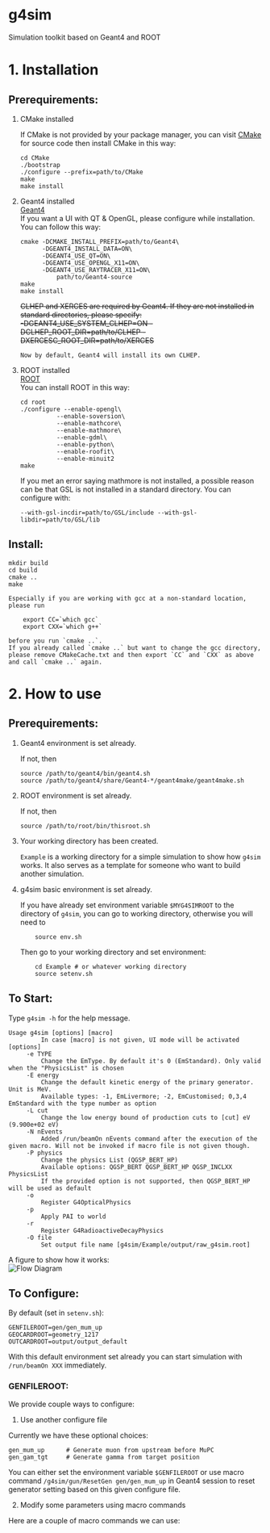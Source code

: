 g4sim
=====

Simulation toolkit based on Geant4 and ROOT 

# 1. Installation
## Prerequirements:  
1.	CMake installed

	If CMake is not provided by your package manager, you can visit [CMake](http://www.cmake.org/) for source code then install CMake in this way:

		cd CMake
		./bootstrap
		./configure --prefix=path/to/CMake
		make
		make install
	
2.	Geant4 installed  
	[Geant4](http://geant4.cern.ch/)  
	If you want a UI with QT & OpenGL, please configure while installation.
	You can follow this way:

		cmake -DCMAKE_INSTALL_PREFIX=path/to/Geant4\
			  -DGEANT4_INSTALL_DATA=ON\
			  -DGEANT4_USE_QT=ON\
			  -DGEANT4_USE_OPENGL_X11=ON\
			  -DGEANT4_USE_RAYTRACER_X11=ON\
	      		  path/to/Geant4-source
		make
		make install
	      
	~~CLHEP and XERCES are required by Geant4. If they are not installed in standard directories, please specify:~~  
            ~~-DGEANT4_USE_SYSTEM_CLHEP=ON -DCLHEP_ROOT_DIR=path/to/CLHEP -DXERCESC_ROOT_DIR=path/to/XERCES~~

        Now by default, Geant4 will install its own CLHEP.


3.	ROOT installed  
	[ROOT](http://root.cern.ch/drupal/)  
	You can install ROOT in this way:

		cd root
		./configure --enable-opengl\
		          --enable-soversion\
		          --enable-mathcore\
		          --enable-mathmore\
		          --enable-gdml\
		          --enable-python\
		          --enable-roofit\
		          --enable-minuit2
		make
		
	If you met an error saying mathmore is not installed, a possible reason can be that GSL is not installed in a standard directory. You can configure with:

		--with-gsl-incdir=path/to/GSL/include --with-gsl-libdir=path/to/GSL/lib

## Install:

	mkdir build
	cd build
	cmake ..
	make

	Especially if you are working with gcc at a non-standard location, please run 
	
		export CC=`which gcc`
		export CXX=`which g++`

	before you run `cmake ..`.
	If you already called `cmake ..` but want to change the gcc directory, please remove CMakeCache.txt and then export `CC` and `CXX` as above and call `cmake ..` again.
	
# 2. How to use
## Prerequirements:  
	
1. 	Geant4 environment is set already.

	If not, then  

		source /path/to/geant4/bin/geant4.sh
		source /path/to/geant4/share/Geant4-*/geant4make/geant4make.sh
	
2.	ROOT environment is set already.

	If not, then  

		source /path/to/root/bin/thisroot.sh

3.	Your working directory has been created.

	`Example` is a working directory for a simple simulation to show how `g4sim` works.
	It also serves as a template for someone who want to build another simulation.

4.	g4sim basic environment is set already.

	If you have already set environment variable `$MYG4SIMROOT` to the directory of `g4sim`,
	you can go to working directory,
	otherwise you will need to  

			source env.sh  
	Then go to your working directory and set environment:  

			cd Example # or whatever working directory
			source setenv.sh

## To Start:  

Type `g4sim -h` for the help message.

```
Usage g4sim [options] [macro]
		 In case [macro] is not given, UI mode will be activated
[options]
	 -e TYPE
		 Change the EmType. By default it's 0 (EmStandard). Only valid when the "PhysicsList" is chosen
	 -E energy
		 Change the default kinetic energy of the primary generator. Unit is MeV.
		 Available types: -1, EmLivermore; -2, EmCustomised; 0,3,4 EmStandard with the type number as option
	 -L cut
		 Change the low energy bound of production cuts to [cut] eV (9.900e+02 eV)
	 -N nEvents 
		 Added /run/beamOn nEvents command after the execution of the given macro. Will not be invoked if macro file is not given though.
	 -P physics
		 Change the physics List (QGSP_BERT_HP)
		 Available options: QGSP_BERT QGSP_BERT_HP QGSP_INCLXX PhysicsList
		 If the provided option is not supported, then QGSP_BERT_HP will be used as default
	 -o
		 Register G4OpticalPhysics
	 -p
		 Apply PAI to world
	 -r
		 Register G4RadioactiveDecayPhysics
	 -O file
		 Set output file name [g4sim/Example/output/raw_g4sim.root]
```

A figure to show how it works:  
![Flow Diagram](docs/FlowDiagram.png "Flow Diagram")  
	                                   
## To Configure:  
By default (set in `setenv.sh`):

	GENFILEROOT=gen/gen_mum_up
	GEOCARDROOT=geometry_1217
	OUTCARDROOT=output/output_default
	
With this default environment set already you can start simulation with `/run/beamOn XXX` immediately.  

### GENFILEROOT:  
We provide couple ways to configure:  

1.	Use another configure file  

Currently we have these optional choices:  

	gen_mum_up      # Generate muon from upstream before MuPC
	gen_gam_tgt     # Generate gamma from target position

You can either set the environment variable `$GENFILEROOT` or use macro command `/g4sim/gun/ResetGen gen/gen_mum_up` in Geant4 session to reset generator setting based on this given configure file.  

2.	Modify some parameters using macro commands

Here are a couple of macro commands we can use:

	

